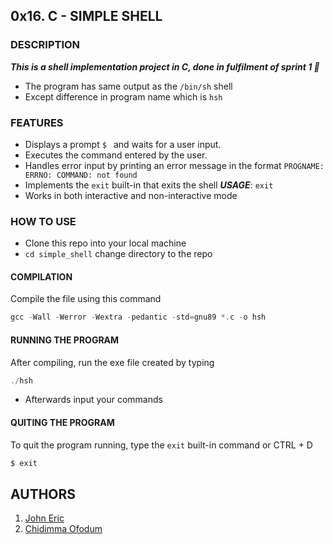 ## 0x16. C - SIMPLE SHELL

### DESCRIPTION
***This is a shell implementation project in C, done in fulfilment of sprint 1 :rocket:***
- The program has same output as the `/bin/sh` shell
- Except difference in program name which is `hsh`

### FEATURES
- Displays a prompt `$ ` and waits for a user input.
- Executes the command entered by the user.
- Handles error input by printing an error message in the format
`PROGNAME: ERRNO: COMMAND: not found`
- Implements the `exit` built-in that exits the shell
***USAGE***: `exit`
- Works in both interactive and non-interactive mode

### HOW TO USE
- Clone this repo into your local machine
- `cd simple_shell` change directory to the repo
#### COMPILATION
Compile the file using this command
```C
gcc -Wall -Werror -Wextra -pedantic -std=gnu89 *.c -o hsh
```
#### RUNNING THE PROGRAM
After compiling, run the exe file created by typing
```C
./hsh
```
- Afterwards input your commands
#### QUITING THE PROGRAM
To quit the program running, type the `exit` built-in command or CTRL + D
```C
$ exit
```

## AUTHORS
1. [John Eric](https://github.com/Vulcanric)
2. [Chidimma Ofodum](https://github.com/ChidimmaOfodum)

